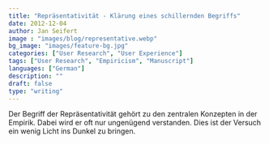 ```yaml
---
title: "Repräsentativität - Klärung eines schillernden Begriffs"
date: 2012-12-04
author: Jan Seifert
image : "images/blog/representative.webp"
bg_image: "images/feature-bg.jpg"
categories: ["User Research", "User Experience"]
tags: ["User Research", "Empiricism", "Manuscript"]
languages: ["German"]
description: ""
draft: false
type: "writing"
---
```



Der Begriff der Repräsentativität gehört zu den zentralen Konzepten in der Empirik. Dabei wird er oft nur ungenügend verstanden. Dies ist der Versuch ein wenig Licht ins Dunkel zu bringen. </p>
